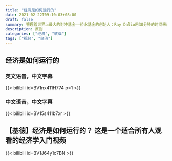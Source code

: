 ```yaml
---
title: "经济是如何运行的"
date: 2021-02-22T09:10:03+08:00
draft: false
summary: 管理着世界上最大的对冲基金——桥水基金的创始人：Ray Dalio用30分钟的时间来阐释经济机器是如何运行的。
description: 原则
categories: ["经济", "转载"]
tags: ["视频", "经济"]
---
```


## 经济是如何运行的

### 英文语音，中文字幕

{{< bilibili id=BV1nx411H774 p=1 >}}

### 中文语音，中文字幕

{{< bilibili id=BV15s411b7xr >}}

## 【基德】经济是如何运行的？ 这是一个适合所有人观看的经济学入门视频

{{< bilibili id=BV1J64y1c7BN >}}
